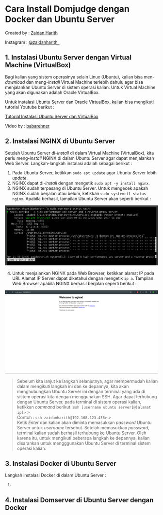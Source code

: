 # Cara Install Domjudge dengan Docker dan Ubuntu Server

Created by : [Zaidan Harith](https://github.com/zaidanharith)

Instagram : [@zaidanharith\_](https://instagram.com/zaidanharith_)

## 1. Instalasi Ubuntu Server dengan Virtual Machine (VirtualBox)

Bagi kalian yang sistem operasinya selain Linux (Ubuntu), kalian bisa men-_download_ dan meng-_install_ Virtual Machine terlebih dahulu agar bisa menjalankan Ubuntu Server di sistem operasi kalian. Untuk Virtual Machine yang akan digunakan adalah Oracle VirtualBox.

Untuk instalasi Ubuntu Server dan Oracle VirtualBox, kalian bisa mengikuti tutorial Youtube berikut :

[Tutorial Instalasi Ubuntu Server dan VirtualBox](https://youtu.be/ElNalqvVaPw?feature=shared)

Video by : [babarehner](https://www.youtube.com/@babarehner)

## 2. Instalasi NGINX di Ubuntu Server

Setelah Ubuntu Server di-_install_ di dalam Virtual Machine (VirtualBox), kita perlu meng-_install_ NGINX di dalam Ubuntu Server agar dapat menjalankan Web Server. Langkah-langkah instalasi adalah sebagai berikut :

1. Pada Ubuntu Server, ketikkan `sudo apt update` agar Ubuntu Server lebih _update_.
2. NGINX dapat di-_install_ dengan mengetik `sudo apt -y install nginx`.
3. NGINX sudah terpasang di Ubuntu Server. Untuk mengecek apakah NGINX sudah berjalan atau belum, ketikkan `sudo systemctl status nginx`. Apabila berhasil, tampilan Ubuntu Server akan seperti berikut :

![NGINX: Status Berhasil](nginx-status.png)

4. Untuk menjalankan NGINX pada Web Browser, ketikkan alamat IP pada URl. Alamat IP Server dapat diketahui dengan mengetik `ip a`. Tampilan Web Browser apabila NGINX berhasil berjalan seperti berikut :

![NGINX: Tampilan Web](nginx-web.png)

> Sebelum kita lanjut ke langkah selanjutnya, agar mempermudah kalian dalam mengikuti langkah ini dan ke depannya, kita akan menghubungkan Ubuntu Server ini dengan terminal yang ada di sistem operasi kita dengan menggunakan SSH. Agar dapat terhubung dengan Ubuntu Server, pada terminal di sistem operasi kalian, ketikkan _command_ berikut :`ssh [username ubuntu server]@[alamat ip]>` > <br>
> Contoh : `ssh zaidanharith@192.168.123.456>` > <br>
> Ketik _Enter_ dan kalian akan diminta memasukkan _password_ Ubuntu Server untuk _username_ tersebut. Setelah memasukkan _password_, terminal kalian sudah berhasil terhubung ke Ubuntu Server. Oleh karena itu, untuk mengikuti beberapa langkah ke depannya, kalian disarankan untuk mengggunakan Ubuntu Server di terminal sistem operasi kalian.

## 3. Instalasi Docker di Ubuntu Server

Langkah instalasi Docker di dalam Ubuntu Server :

1.

## 4. Instalasi Domserver di Ubuntu Server dengan Docker
